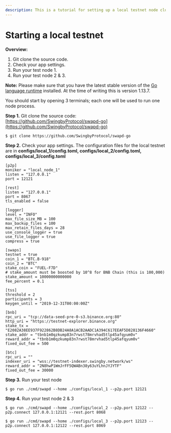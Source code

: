 ```yaml
---
description: This is a tutorial for setting up a local testnet node cluster of 3 nodes
---
```


# Starting a local testnet

**Overview:**

1. Git clone the source code.
2. Check your app settings.
3. Run your test node 1.
4. Run your test node 2 & 3.

**Note:** Please make sure that you have the latest stable version of the [Go language runtime](https://golang.org/dl) installed. At the time of writing this is version 1.13.7.

You should start by opening 3 terminals; each one will be used to run one node process. 

**Step 1.** Git clone the source code: [https://github.com/SwingbyProtocol/swapd-go](https://github.com/SwingbyProtocol/swapd-go)

```text
$ git clone https://github.com/SwingbyProtocol/swapd-go
```

**Step 2.** Check your app settings. The configuration files for the local testnet are in **configs/local\_1/config.toml, configs/local\_2/config.toml, configs/local\_3/config.toml**

```text
[p2p]
moniker = "local_node_1"
listen = "127.0.0.1"
port = 12121

[rest]
listen = "127.0.0.1"
port = 8067
tls_enabled = false

[logger]
level = "INFO"
max_file_size_MB = 100
max_backup_files = 100
max_retain_files_days = 28
use_console_logger = true
use_file_logger = true
compress = true

[swaps]
testnet = true
coin_1 = "BTC.B-918"
coin_2 = "BTC"
stake_coin = "FUEL-F7D"
# stake_amount must be boosted by 10^8 for BNB Chain (this is 100,000)
stake_amount = 10000000000000
fee_percent = 0.1

[tss]
threshold = 2
participants = 3
keygen_until = "2019-12-31T00:00:00Z"

[bnb]
rpc_uri = "tcp://data-seed-pre-0-s3.binance.org:80"
http_uri = "https://testnet-explorer.binance.org"
stake_tx = "E2082A38EE937F922862B8DB24A8A1ACB2AADC1A394C617EEAF5D828136F4660"
stake_addr = "tbnb1m0qzkump83n7rwst78mrvhad5tlp45afqyum0v"
reward_addr = "tbnb1m0qzkump83n7rwst78mrvhad5tlp45afqyum0v"
fixed_out_fee = 500

[btc]
rpc_uri = ""
indexer_uri = "wss://testnet-indexer.swingby.network/ws"
reward_addr = "2N8hwP1WmJrFF5QWABn38y63uYLhnJYJYTF"
fixed_out_fee = 30000
```

**Step 3.** Run your test node

```text
$ go run ./cmd/swapd --home ./configs/local_1 --p2p.port 12121
```

**Step 4.** Run your test node 2 & 3

```text
$ go run ./cmd/swapd --home ./configs/local_2 --p2p.port 12122 --p2p.connect 127.0.0.1:12121 --rest.port 8068
```

```text
$ go run ./cmd/swapd --home ./configs/local_3 --p2p.port 12123 --p2p.connect 127.0.0.1:12122 --rest.port 8069
```



